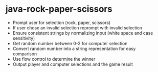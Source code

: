 # java-rock-paper-scissors

- Prompt user for selection (rock, paper, scissors)
- If user chose an invalid selection reprompt with invalid selection
- Ensure consistent strings by normalizing input (white space and case sensitivity)
- Get random number between 0-2 for computer selection
- Convert random number into a string representation for easy comparison
- Use flow control to determine the winner
- Output player and computer selections and the game result